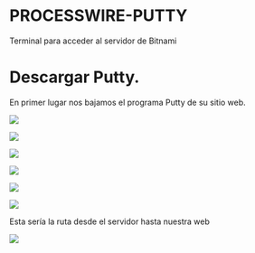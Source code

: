 # PROCESSWIRE-PUTTY
Terminal para acceder al servidor de Bitnami


# Descargar Putty.  
En primer lugar nos bajamos el programa Putty de su sitio web.  

![](http://grabilla.com/0620a-a941d2e5-8241-4ec5-a788-193dfce942a1.png)

![](http://grabilla.com/0620b-29f4d3a6-4411-433e-b65b-5a4b8440c219.png)

![](http://grabilla.com/0620b-20b55c6b-a154-476b-b0cd-7926fd982100.png)


![](http://grabilla.com/0620a-12c463b1-9772-4182-adb7-e4ab4e0912f9.png)

![](http://grabilla.com/0620a-504fb145-ebfb-4958-9af6-79156c2dd01d.png)

![](http://grabilla.com/0620a-6ab13449-7694-4fbb-aca3-35801aef5da7.png)


Esta sería la ruta desde el servidor hasta nuestra web  

![](http://grabilla.com/0620b-e6f70adf-e2b6-462b-9f2f-ffdce301b978.png)
